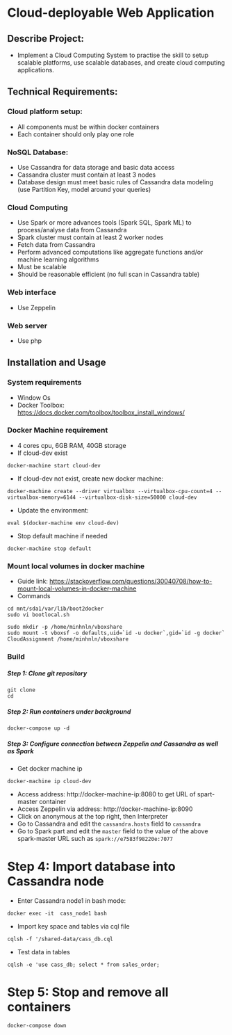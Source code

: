 # Cloud-deployable Web Application

## Describe Project:
* Implement a Cloud Computing System to practise the skill to setup scalable platforms, use scalable databases, and create cloud computing applications.

## Technical Requirements:

### Cloud platform setup: 
* All components must be within docker containers
* Each container should only play one role

### NoSQL Database:
* Use Cassandra for data storage and basic data access
* Cassandra cluster must contain at least 3 nodes
* Database design must meet basic rules of Cassandra data modeling (use Partition Key, model around your queries)

### Cloud Computing
* Use Spark or more advances tools (Spark SQL, Spark ML) to process/analyse data from Cassandra
* Spark cluster must contain at least 2 worker nodes
* Fetch data from Cassandra
* Perform advanced computations like aggregate functions and/or machine learning algorithms
* Must be scalable
* Should be reasonable efficient (no full scan in Cassandra table)

### Web interface
* Use Zeppelin

### Web server
* Use php

## Installation and Usage

### System requirements
* Window Os
* Docker Toolbox: https://docs.docker.com/toolbox/toolbox_install_windows/

### Docker Machine requirement
* 4 cores cpu, 6GB RAM, 40GB storage
* If cloud-dev exist
```
docker-machine start cloud-dev
```
* If cloud-dev not exist, create new docker machine:
```
docker-machine create --driver virtualbox --virtualbox-cpu-count=4 --virtualbox-memory=6144 --virtualbox-disk-size=50000 cloud-dev
```
* Update the environment:
```
eval $(docker-machine env cloud-dev)
```
* Stop default machine if needed
```
docker-machine stop default
```

### Mount local volumes in docker machine 
* Guide link: https://stackoverflow.com/questions/30040708/how-to-mount-local-volumes-in-docker-machine
* Commands
```
cd mnt/sda1/var/lib/boot2docker
sudo vi bootlocal.sh

sudo mkdir -p /home/minhnln/vboxshare
sudo mount -t vboxsf -o defaults,uid=`id -u docker`,gid=`id -g docker` CloudAssignment /home/minhnln/vboxshare
```

### Build

##### Step 1: Clone git repository
```
git clone 
cd
```

##### Step 2: Run containers under background
```
docker-compose up -d
```

##### Step 3: Configure connection between Zeppelin and Cassandra as well as Spark
- Get docker machine ip
```
docker-machine ip cloud-dev
```
- Access address: http://docker-machine-ip:8080 to get URL of spart-master container
- Access Zeppelin via address: http://docker-machine-ip:8090
- Click on anonymous at the top right, then Interpreter
- Go to Cassandra and edit the `cassandra.hosts` field to `cassandra`
- Go to Spark part and edit the `master` field to the value of the above spark-master URL such as `spark://e7583f98220e:7077`

# Step 4: Import database into Cassandra node
- Enter Cassandra node1 in bash mode:
```
docker exec -it  cass_node1 bash
```
- Import key space and tables via cql file
```
cqlsh -f '/shared-data/cass_db.cql
```
- Test data in tables
```
cqlsh -e 'use cass_db; select * from sales_order;
```

# Step 5: Stop and remove all containers
```
docker-compose down
```
